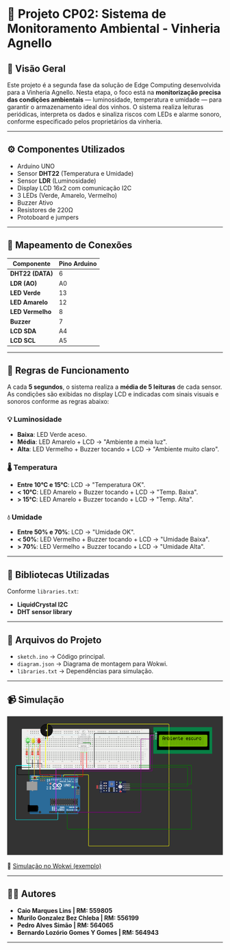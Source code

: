 # 🍷 Projeto CP02: Sistema de Monitoramento Ambiental - Vinheria Agnello

## 📌 Visão Geral

Este projeto é a segunda fase da solução de Edge Computing desenvolvida para a Vinheria Agnello. Nesta etapa, o foco está na **monitorização precisa das condições ambientais** — luminosidade, temperatura e umidade — para garantir o armazenamento ideal dos vinhos. O sistema realiza leituras periódicas, interpreta os dados e sinaliza riscos com LEDs e alarme sonoro, conforme especificado pelos proprietários da vinheria.

---

## ⚙️ Componentes Utilizados

- Arduino UNO
- Sensor **DHT22** (Temperatura e Umidade)
- Sensor **LDR** (Luminosidade)
- Display LCD 16x2 com comunicação I2C
- 3 LEDs (Verde, Amarelo, Vermelho)
- Buzzer Ativo
- Resistores de 220Ω
- Protoboard e jumpers

---

## 🔌 Mapeamento de Conexões

| Componente       | Pino Arduino |
|------------------|--------------|
| **DHT22 (DATA)** | 6            |
| **LDR (AO)**     | A0           |
| **LED Verde**    | 13           |
| **LED Amarelo**  | 12           |
| **LED Vermelho** | 8            |
| **Buzzer**       | 7            |
| **LCD SDA**      | A4           |
| **LCD SCL**      | A5           |

---

## 🧠 Regras de Funcionamento

A cada **5 segundos**, o sistema realiza a **média de 5 leituras** de cada sensor. As condições são exibidas no display LCD e indicadas com sinais visuais e sonoros conforme as regras abaixo:

### 💡 Luminosidade
- **Baixa**: LED Verde aceso.
- **Média**: LED Amarelo + LCD → "Ambiente a meia luz".
- **Alta**: LED Vermelho + Buzzer tocando + LCD → "Ambiente muito claro".

### 🌡️ Temperatura
- **Entre 10°C e 15°C**: LCD → "Temperatura OK".
- **< 10°C**: LED Amarelo + Buzzer tocando + LCD → "Temp. Baixa".
- **> 15°C**: LED Amarelo + Buzzer tocando + LCD → "Temp. Alta".

### 💧 Umidade
- **Entre 50% e 70%**: LCD → "Umidade OK".
- **< 50%**: LED Vermelho + Buzzer tocando + LCD → "Umidade Baixa".
- **> 70%**: LED Vermelho + Buzzer tocando + LCD → "Umidade Alta".

---

## 💾 Bibliotecas Utilizadas

Conforme `libraries.txt`:

- **LiquidCrystal I2C**
- **DHT sensor library**

---

## 🔧 Arquivos do Projeto

- `sketch.ino` → Código principal.
- `diagram.json` → Diagrama de montagem para Wokwi.
- `libraries.txt` → Dependências para simulação.

---

## 📹 Simulação
![Foto do projeto](projeto.png)

🔗 [Simulação no Wokwi (exemplo)](https://wokwi.com/projects/430955165212010497)

---

## 👨‍💻 Autores

- **Caio Marques Lins | RM: 559805**
- **Murilo Gonzalez Bez Chleba | RM: 556199**
- **Pedro Alves Simão | RM: 564065**
- **Bernardo Lozório Gomes Y Gomes | RM: 564943**

---
